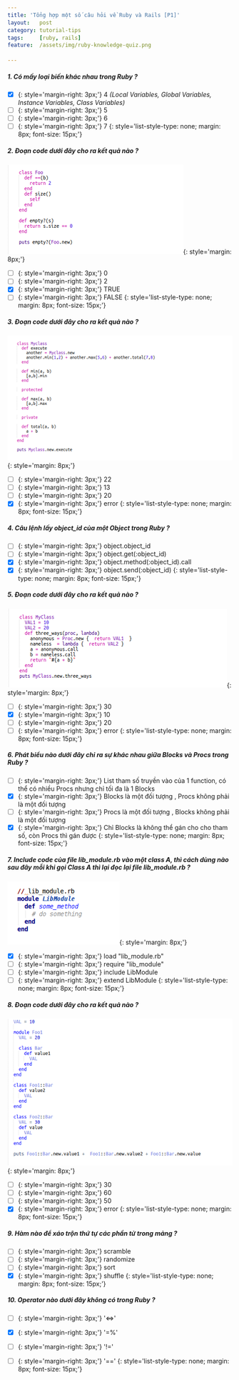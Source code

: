 ```yaml
---
title: 'Tổng hợp một số câu hỏi về Ruby và Rails [P1]'
layout:   post
category: tutorial-tips
tags:     [ruby, rails]
feature:  /assets/img/ruby-knowledge-quiz.png

---
```


##### 1. Có mấy loại biến khác nhau trong Ruby ?
+ [x] {: style='margin-right: 3px;'} 4 *(Local Variables, Global Variables, Instance Variables, Class Variables)*
+ [ ] {: style='margin-right: 3px;'} 5
+ [ ] {: style='margin-right: 3px;'} 6
+ [ ] {: style='margin-right: 3px;'} 7
{: style='list-style-type: none; margin: 8px; font-size: 15px;'}

<!--more-->
##### 2. Đoạn code dưới đây cho ra kết quả nào ?

![](/assets/img/ruby-knowledge-quiz/q2.png){: style='margin: 8px;'}

+ [ ] {: style='margin-right: 3px;'} 0
+ [ ] {: style='margin-right: 3px;'} 2
+ [x] {: style='margin-right: 3px;'} TRUE
+ [ ] {: style='margin-right: 3px;'} FALSE
{: style='list-style-type: none; margin: 8px; font-size: 15px;'}

##### 3. Đoạn code dưới đây cho ra kết quả nào ?

![](/assets/img/ruby-knowledge-quiz/q3.png){: style='margin: 8px;'}

+ [ ] {: style='margin-right: 3px;'} 22
+ [ ] {: style='margin-right: 3px;'} 13
+ [ ] {: style='margin-right: 3px;'} 20
+ [x] {: style='margin-right: 3px;'} error
{: style='list-style-type: none; margin: 8px; font-size: 15px;'}

##### 4. Câu lệnh lấy object_id của một Object trong Ruby ?

+ [ ] {: style='margin-right: 3px;'} object.object_id
+ [ ] {: style='margin-right: 3px;'} object.get(:object_id)
+ [x] {: style='margin-right: 3px;'} object.method(:object_id).call
+ [x] {: style='margin-right: 3px;'} object.send(:object_id)
{: style='list-style-type: none; margin: 8px; font-size: 15px;'}

##### 5. Đoạn code dưới đây cho ra kết quả nào ?

![](/assets/img/ruby-knowledge-quiz/q5.png){: style='margin: 8px;'}

+ [ ] {: style='margin-right: 3px;'} 30
+ [x] {: style='margin-right: 3px;'} 10
+ [ ] {: style='margin-right: 3px;'} 20
+ [ ] {: style='margin-right: 3px;'} error
{: style='list-style-type: none; margin: 8px; font-size: 15px;'}

##### 6. Phát biểu nào dưới đây chỉ ra sự khác nhau giữa Blocks và Procs trong Ruby ?

+ [ ] {: style='margin-right: 3px;'} List tham số truyền vào của 1 function, có thể có nhiều Procs nhưng chỉ tối đa là 1 Blocks
+ [x] {: style='margin-right: 3px;'} Blocks là một đối tượng , Procs không phải là một đối tượng
+ [ ] {: style='margin-right: 3px;'} Procs là một đối tượng , Blocks không phải là một đối tượng
+ [x] {: style='margin-right: 3px;'} Chỉ Blocks là không thể gán cho cho tham số, còn Procs thì gán được
{: style='list-style-type: none; margin: 8px; font-size: 15px;'}

##### 7. Include code của file lib_module.rb vào một class A, thì cách dùng nào sau đây mỗi khi gọi Class A thì lại đọc lại file lib_module.rb ?

![](/assets/img/ruby-knowledge-quiz/q7.png){: style='margin: 8px;'}

+ [x] {: style='margin-right: 3px;'} load "lib_module.rb"
+ [ ] {: style='margin-right: 3px;'} require "lib_module"
+ [ ] {: style='margin-right: 3px;'} include LibModule
+ [ ] {: style='margin-right: 3px;'} extend LibModule
{: style='list-style-type: none; margin: 8px; font-size: 15px;'}

##### 8. Đoạn code dưới đây cho ra kết quả nào ?

![](/assets/img/ruby-knowledge-quiz/q8.png){: style='margin: 8px;'}

+ [ ] {: style='margin-right: 3px;'} 30
+ [ ] {: style='margin-right: 3px;'} 60
+ [ ] {: style='margin-right: 3px;'} 50
+ [x] {: style='margin-right: 3px;'} error
{: style='list-style-type: none; margin: 8px; font-size: 15px;'}

##### 9. Hàm nào để xáo trộn thứ tự các phần tử trong mảng ?

+ [ ] {: style='margin-right: 3px;'} scramble
+ [ ] {: style='margin-right: 3px;'} randomize
+ [ ] {: style='margin-right: 3px;'} sort
+ [x] {: style='margin-right: 3px;'} shuffle
{: style='list-style-type: none; margin: 8px; font-size: 15px;'}

##### 10. Operator nào dưới đây không có trong Ruby ?

+ [ ] {: style='margin-right: 3px;'} '<=>'
+ [x] {: style='margin-right: 3px;'} '=%'
+ [ ] {: style='margin-right: 3px;'} '!='
+ [ ] {: style='margin-right: 3px;'} '=='
{: style='list-style-type: none; margin: 8px; font-size: 15px;'}





